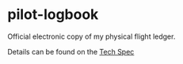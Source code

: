 # pilot-logbook
Official electronic copy of my physical flight ledger.

Details can be found on the [Tech Spec](https://docs.google.com/document/d/1lW7_td8ZXMMhz9EYhI9SWBG-XV-EAQvHZZ2fggJTlwc/edit?usp=sharing)